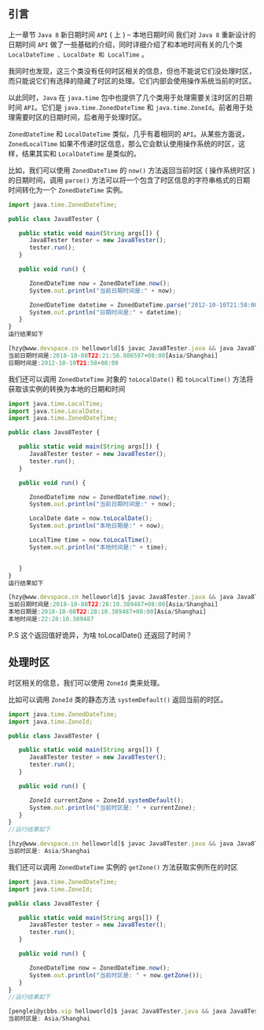 

## 引言

上一章节 `Java 8` 新日期时间 `API` ( 上 ) – 本地日期时间 我们对 `Java 8` 重新设计的日期时间 `API` 做了一些基础的介绍，同时详细介绍了和本地时间有关的几个类 `LocalDateTime 、LocalDate 和 LocalTime` 。

我同时也发现，这三个类没有任何时区相关的信息，但也不能说它们没处理时区，而只能说它们有选择的隐藏了时区的处理。它们内部会使用操作系统当前的时区。

以此同时，`Java` 在 `java.time` 包中也提供了几个类用于处理需要关注时区的日期时间 `API`。它们是 `java.time.ZonedDateTime` 和 `java.time.ZoneId`。前者用于处理需要时区的日期时间，后者用于处理时区。

`ZonedDateTime` 和 `LocalDateTime` 类似，几乎有着相同的 `API`。从某些方面说，`ZonedLocalTime` 如果不传递时区信息，那么它会默认使用操作系统的时区，这样，结果其实和 `LocalDateTime` 是类似的。

比如，我们可以使用 `ZonedDateTime` 的 `now()` 方法返回当前时区 ( 操作系统时区 ) 的日期时间，调用 `parse()` 方法可以将一个包含了时区信息的字符串格式的日期时间转化为一个 `ZonedDateTime` 实例。

```js 
import java.time.ZonedDateTime;

public class Java8Tester {

   public static void main(String args[]) {
      Java8Tester tester = new Java8Tester();
      tester.run();
   }

   public void run() {

      ZonedDateTime now = ZonedDateTime.now();
      System.out.println("当前日期时间是:" + now);

      ZonedDateTime datetime = ZonedDateTime.parse("2012-10-10T21:58:00+08:00");
      System.out.println("日期时间是:" + datetime);
   }
}
运行结果如下

[hzy@www.devspace.cn helloworld]$ javac Java8Tester.java && java Java8Tester
当前日期时间是:2018-10-08T22:21:56.806597+08:00[Asia/Shanghai]
日期时间是:2012-10-10T21:58+08:00
```

我们还可以调用 `ZonedDateTime` 对象的 `toLocalDate()` 和 `toLocalTime()` 方法将获取该实例的转换为本地的日期和时间

```js 
import java.time.LocalTime;
import java.time.LocalDate;
import java.time.ZonedDateTime;

public class Java8Tester {

   public static void main(String args[]) {
      Java8Tester tester = new Java8Tester();
      tester.run();
   }

   public void run() {

      ZonedDateTime now = ZonedDateTime.now();
      System.out.println("当前日期时间是:" + now);

      LocalDate date = now.toLocalDate();
      System.out.println("本地日期是:" + now);

      LocalTime time = now.toLocalTime();
      System.out.println("本地时间是:" + time);


   }
}
运行结果如下

[hzy@www.devspace.cn helloworld]$ javac Java8Tester.java && java Java8Tester
当前日期时间是:2018-10-08T22:28:10.389487+08:00[Asia/Shanghai]
本地日期是:2018-10-08T22:28:10.389487+08:00[Asia/Shanghai]
本地时间是:22:28:10.389487
```
 
P.S 这个返回值好诡异，为啥 toLocalDate() 还返回了时间？

## 处理时区

时区相关的信息，我们可以使用 `ZoneId` 类来处理。

比如可以调用 `ZoneId` 类的静态方法 `systemDefault()` 返回当前的时区。
```js 
import java.time.ZonedDateTime;
import java.time.ZoneId;

public class Java8Tester {

   public static void main(String args[]) {
      Java8Tester tester = new Java8Tester();
      tester.run();
   }

   public void run() {

      ZoneId currentZone = ZoneId.systemDefault();
      System.out.println("当前时区是: " + currentZone);
   }
}
//运行结果如下

[hzy@www.devspace.cn helloworld]$ javac Java8Tester.java && java Java8Tester
当前时区是: Asia/Shanghai
```

我们还可以调用 `ZonedDateTime` 实例的 `getZone()` 方法获取实例所在的时区

```js 
import java.time.ZonedDateTime;
import java.time.ZoneId;

public class Java8Tester {

   public static void main(String args[]) {
      Java8Tester tester = new Java8Tester();
      tester.run();
   }

   public void run() {

      ZonedDateTime now = ZonedDateTime.now();
      System.out.println("当前时区是: " + now.getZone());
   }
}
//运行结果如下

[penglei@ycbbs.vip helloworld]$ javac Java8Tester.java && java Java8Tester
当前时区是: Asia/Shanghai
```

